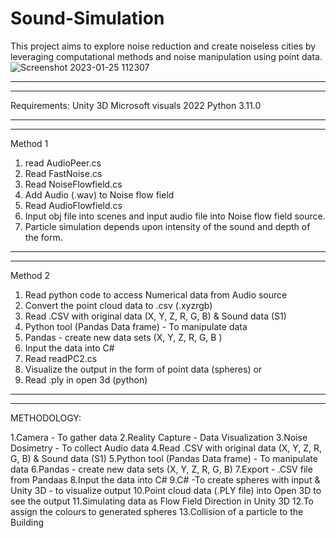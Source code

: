 # Sound-Simulation
This project aims to explore noise reduction and create noiseless cities by leveraging computational methods and noise manipulation using point data.
![Screenshot 2023-01-25 112307](https://user-images.githubusercontent.com/126347533/221386471-45fb9839-561c-41a4-b70a-0fce6072aa49.jpg)
_____________________
---------------------
Requirements:
Unity 3D 
Microsoft visuals 2022
Python 3.11.0

______________________
----------------------
Method  1
1.	read AudioPeer.cs
2.	Read FastNoise.cs
3.	Read NoiseFlowfield.cs
4.	Add Audio (.wav) to Noise flow field
5.	Read AudioFlowfield.cs
6.	Input obj file into scenes and input audio file into Noise flow field source.
7.	Particle simulation depends upon intensity of the sound and depth of the form.


_____________________
---------------------
Method 2
1.	Read python code to access Numerical data from Audio source
2.	Convert the point cloud data to .csv (.xyzrgb)
3.	Read .CSV with original data (X, Y, Z, R, G, B) & Sound data (S1)
4.	Python tool (Pandas Data frame) - To manipulate data
5.	Pandas - create new data sets (X, Y, Z, R, G, B )
6.	Input the data into C# 
7.	Read readPC2.cs
8.	Visualize the output in the form of point data (spheres) 
or
9.	Read .ply in open 3d (python)

__________________________
--------------------------
METHODOLOGY:

1.Camera - To gather data
2.Reality Capture - Data Visualization
3.Noise Dosimetry - To collect Audio data
4.Read .CSV with original data (X, Y, Z, R, G, B) & Sound data (S1)
5.Python tool (Pandas Data frame) - To manipulate data
6.Pandas - create new data sets (X, Y, Z, R, G, B) 
7.Export - .CSV file from Pandaas
8.Input the data into C# 
9.C# -To create spheres with input & Unity 3D - to visualize output 
10.Point cloud data (.PLY file)  into Open 3D to see the output
11.Simulating data as Flow Field Direction in Unity 3D
12.To assign the colours to generated spheres
13.Collision of a particle to the Building 



